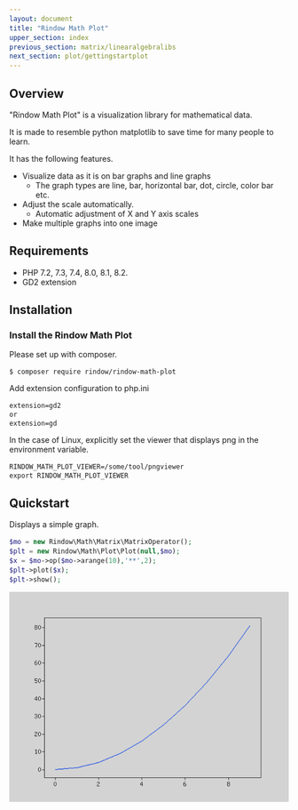 ```yaml
---
layout: document
title: "Rindow Math Plot"
upper_section: index
previous_section: matrix/linearalgebralibs
next_section: plot/gettingstartplot
---
```


Overview
--------
"Rindow Math Plot" is a visualization library for mathematical data.

It is made to resemble python matplotlib to save time for many people to learn.

It has the following features.

- Visualize data as it is on bar graphs and line graphs
    - The graph types are line, bar, horizontal bar, dot, circle, color bar etc.
- Adjust the scale automatically.
    - Automatic adjustment of X and Y axis scales
- Make multiple graphs into one image

Requirements
------------
- PHP 7.2, 7.3, 7.4, 8.0, 8.1, 8.2.
- GD2 extension

Installation
------------

### Install the Rindow Math Plot

Please set up with composer.

```shell
$ composer require rindow/rindow-math-plot
```

Add extension configuration to php.ini
```shell
extension=gd2
or
extension=gd
```

In the case of Linux, explicitly set the viewer that displays png in the environment variable.
```shell
RINDOW_MATH_PLOT_VIEWER=/some/tool/pngviewer
export RINDOW_MATH_PLOT_VIEWER
```

Quickstart
----------
Displays a simple graph.

```php
$mo = new Rindow\Math\Matrix\MatrixOperator();
$plt = new Rindow\Math\Plot\Plot(null,$mo);
$x = $mo->op($mo->arange(10),'**',2);
$plt->plot($x);
$plt->show();
```

![NDArray](images/quickstart.png)
